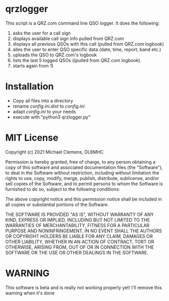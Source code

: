 # qrzlogger

This script is a QRZ.com command line QSO logger.
It does the following:
  1) asks the user for a call sign
  2) displays available call sign info pulled from QRZ.com
  3) displays all previous QSOs with this call (pulled from QRZ.com logbook)
  4) alles the user to enter QSO specific data (date, time, report, band etc.)
  5) uploads the QSO to QRZ.com's logbook
  6) lists the last 5 logged QSOs ((pulled from QRZ.com logbook)
  7) starts again from 1)

Installation
============

 * Copy all files into a directory
 * rename _config.ini.dist_ to _config.ini_
 * adapt _config.ini_ to your needs
 * execute with "python3 qrzlogger.py"



# MIT License

Copyright (c) 2021 Michael Clemens, DL6MHC

Permission is hereby granted, free of charge, to any person obtaining a copy
of this software and associated documentation files (the "Software"), to deal
in the Software without restriction, including without limitation the rights
to use, copy, modify, merge, publish, distribute, sublicense, and/or sell
copies of the Software, and to permit persons to whom the Software is
furnished to do so, subject to the following conditions:

The above copyright notice and this permission notice shall be included in all
copies or substantial portions of the Software.

THE SOFTWARE IS PROVIDED "AS IS", WITHOUT WARRANTY OF ANY KIND, EXPRESS OR
IMPLIED, INCLUDING BUT NOT LIMITED TO THE WARRANTIES OF MERCHANTABILITY,
FITNESS FOR A PARTICULAR PURPOSE AND NONINFRINGEMENT. IN NO EVENT SHALL THE
AUTHORS OR COPYRIGHT HOLDERS BE LIABLE FOR ANY CLAIM, DAMAGES OR OTHER
LIABILITY, WHETHER IN AN ACTION OF CONTRACT, TORT OR OTHERWISE, ARISING FROM,
OUT OF OR IN CONNECTION WITH THE SOFTWARE OR THE USE OR OTHER DEALINGS IN THE
SOFTWARE.

# WARNING

This software is beta and is really not working properly yet!
I'll remove this warning when it's done

